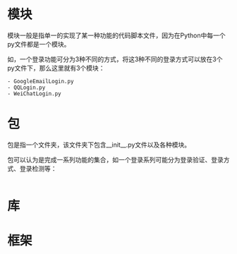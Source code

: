 # 模块

模块一般是指单一的实现了某一种功能的代码脚本文件，因为在Python中每一个py文件都是一个模块。

如，一个登录功能可分为3种不同的方式，将这3种不同的登录方式可以放在3个py文件下，那么这里就有3个模块：

```
- GoogleEmailLogin.py
- QQLogin.py
- WeiChatLogin.py
```



# 包

包是指一个文件夹，该文件夹下包含\_\_init\_\_.py文件以及各种模块。

包可以认为是完成一系列功能的集合，如一个登录系列可能分为登录验证、登录方式、登录检测等：

```

```



# 库





# 框架